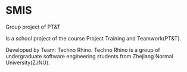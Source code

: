 # SMIS
 Group project of PT&T

Is a school project of the course Project Training and Teamwork(PT&T).

Developed by Team: Techno Rhino.
Techno Rhino is a group of undergraduate software engineering students from Zhejiang Normal University(ZJNU).
